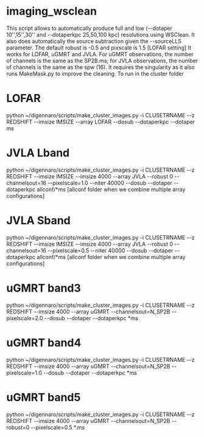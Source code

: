# imaging_wsclean
This script allows to automatically produce full and low (--dotaper 10'',15'',30'' and --dotaperkpc 25,50,100 kpc) resolutions using WSClean. It also does automatically the source subtraction given the --sourceLLS parameter. The default robust is -0.5 and pixscale is 1.5 [LOFAR setting]
It works for LOFAR, uGMRT and JVLA.
For uGMRT observations, the number of channels is the same as the SP2B.ms; for JVLA observations, the number of channels is the same as the spw (16).
It requires the singularity as it also runs MakeMask.py to improve the cleaning.
To run in the cluster folder

# LOFAR 
python ~/digennaro/scripts/make_cluster_images.py -i CLUSETRNAME --z REDSHIFT --imsize IMSIZE --array LOFAR --dosub --dotaperkpc --dotaper *ms*

# JVLA Lband
python ~/digennaro/scripts/make_cluster_images.py -i CLUSETRNAME --z REDSHIFT --imsize IMSIZE --imsize 4000 --array JVLA --robust 0 --channelsout=16 --pixelscale=1.0 --niter 40000 --dosub --dotaper --dotaperkpc allconf/*ms [allconf folder when we combine multiple array configurations]

# JVLA Sband
python ~/digennaro/scripts/make_cluster_images.py -i CLUSETRNAME --z REDSHIFT --imsize IMSIZE --imsize 4000 --array JVLA --robust 0 --channelsout=16 --pixelscale=0.5 --niter 40000 --dosub --dotaper --dotaperkpc allconf/*ms [allconf folder when we combine multiple array configurations]

# uGMRT band3
python ~/digennaro/scripts/make_cluster_images.py -i CLUSETRNAME --z REDSHIFT --imsize 4000  --array uGMRT --channelsout=N_SP2B --pixelscale=2.0 --dosub --dotaper --dotaperkpc *ms

# uGMRT band4
python ~/digennaro/scripts/make_cluster_images.py -i CLUSETRNAME --z REDSHIFT  --imsize 4000 --array uGMRT --channelsout=N_SP2B --pixelscale=1.0 --dosub --dotaper --dotaperkpc *ms

# uGMRT band5
python ~/digennaro/scripts/make_cluster_images.py -i CLUSETRNAME --z REDSHIFT  --imsize 4000 --array uGMRT --channelsout=N_SP2B --robust=0 --pixelscale=0.5 *.ms
